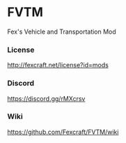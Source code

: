 # FVTM
Fex's Vehicle and Transportation Mod

### License
http://fexcraft.net/license?id=mods

### Discord
https://discord.gg/rMXcrsv

### Wiki
https://github.com/Fexcraft/FVTM/wiki
